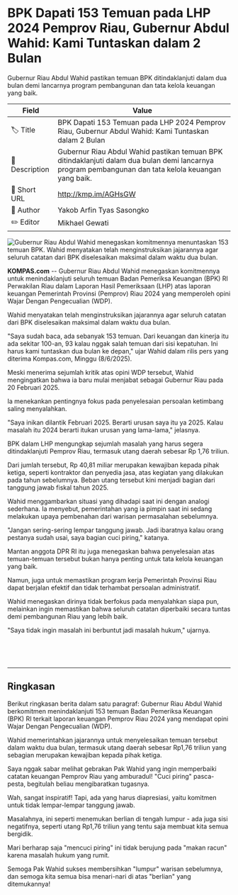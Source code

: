 # BPK Dapati 153 Temuan pada LHP 2024 Pemprov Riau, Gubernur Abdul Wahid: Kami Tuntaskan dalam 2 Bulan

Gubernur Riau Abdul Wahid pastikan temuan BPK ditindaklanjuti dalam dua bulan demi lancarnya program pembangunan dan tata kelola keuangan yang baik.

| Field         | Value                                                       |
|---------------|-------------------------------------------------------------|
| 🏷️ Title       | BPK Dapati 153 Temuan pada LHP 2024 Pemprov Riau, Gubernur Abdul Wahid: Kami Tuntaskan dalam 2 Bulan |
| 📝 Description | Gubernur Riau Abdul Wahid pastikan temuan BPK ditindaklanjuti dalam dua bulan demi lancarnya program pembangunan dan tata kelola keuangan yang baik. |
| 🔗 Short URL   | http://kmp.im/AGHsGW |
| 👤 Author      | Yakob Arfin Tyas Sasongko |
| ✏️ Editor      | Mikhael Gewati |

![Gubernur Riau Abdul Wahid menegaskan komitmennya menuntaskan 153 temuan BPK. Wahid menyatakan telah menginstruksikan jajarannya agar seluruh catatan dari BPK diselesaikan maksimal dalam waktu dua bulan.](https://asset.kompas.com/crops/MYLBWH5ZlwuTm-uYOC8HlheHkt0=/20x0:1316x864/750x500/data/photo/2025/06/08/684545d48a669.jpeg)

**KOMPAS.com** -- Gubernur Riau Abdul Wahid menegaskan komitmennya untuk menindaklanjuti seluruh temuan Badan Pemeriksa Keuangan (BPK) RI Perwakilan Riau dalam Laporan Hasil Pemeriksaan (LHP) atas laporan keuangan Pemerintah Provinsi (Pemprov) Riau 2024 yang memperoleh opini Wajar Dengan Pengecualian (WDP).

Wahid menyatakan telah menginstruksikan jajarannya agar seluruh catatan dari BPK diselesaikan maksimal dalam waktu dua bulan.

"Saya sudah baca, ada sebanyak 153 temuan. Dari keuangan dan kinerja itu ada sekitar 100-an, 93 kalau nggak salah temuan dari sisi kepatuhan. Ini harus kami tuntaskan dua bulan ke depan," ujar Wahid dalam rilis pers yang diterima Kompas.com, Minggu (8/6/2025).

Meski menerima sejumlah kritik atas opini WDP tersebut, Wahid mengingatkan bahwa ia baru mulai menjabat sebagai Gubernur Riau pada 20 Februari 2025.

Ia menekankan pentingnya fokus pada penyelesaian persoalan ketimbang saling menyalahkan.

"Saya inikan dilantik Februari 2025. Berarti urusan saya itu ya 2025. Kalau masalah itu 2024 berarti itukan urusan yang lama-lama," jelasnya.

BPK dalam LHP mengungkap sejumlah masalah yang harus segera ditindaklanjuti Pemprov Riau, termasuk utang daerah sebesar Rp 1,76 triliun.

Dari jumlah tersebut, Rp 40,81 miliar merupakan kewajiban kepada pihak ketiga, seperti kontraktor dan penyedia jasa, atas kegiatan yang dilakukan pada tahun sebelumnya. Beban utang tersebut kini menjadi bagian dari tanggung jawab fiskal tahun 2025.

Wahid menggambarkan situasi yang dihadapi saat ini dengan analogi sederhana. Ia menyebut, pemerintahan yang ia pimpin saat ini sedang melakukan upaya pembenahan dari warisan permasalahan sebelumnya.

"Jangan sering-sering lempar tanggung jawab. Jadi ibaratnya kalau orang pestanya sudah usai, saya bagian cuci piring," katanya.

Mantan anggota DPR RI itu juga menegaskan bahwa penyelesaian atas temuan-temuan tersebut bukan hanya penting untuk tata kelola keuangan yang baik.

Namun, juga untuk memastikan program kerja Pemerintah Provinsi Riau dapat berjalan efektif dan tidak terhambat persoalan administratif.

Wahid menegaskan dirinya tidak berfokus pada menyalahkan siapa pun, melainkan ingin memastikan bahwa seluruh catatan diperbaiki secara tuntas demi pembangunan Riau yang lebih baik.

"Saya tidak ingin masalah ini berbuntut jadi masalah hukum," ujarnya.

 

 

---
## Ringkasan

Berikut ringkasan berita dalam satu paragraf: Gubernur Riau Abdul Wahid berkomitmen menindaklanjuti 153 temuan Badan Pemeriksa Keuangan (BPK) RI terkait laporan keuangan Pemprov Riau 2024 yang mendapat opini Wajar Dengan Pengecualian (WDP).

 Wahid memerintahkan jajarannya untuk menyelesaikan temuan tersebut dalam waktu dua bulan, termasuk utang daerah sebesar Rp1,76 triliun yang sebagian merupakan kewajiban kepada pihak ketiga.



Saya nggak sabar melihat gebrakan Pak Wahid yang ingin memperbaiki catatan keuangan Pemprov Riau yang amburadul! "Cuci piring" pasca-pesta, begitulah beliau mengibaratkan tugasnya.

 Wah, sangat inspiratif! Tapi, ada yang harus diapresiasi, yaitu komitmen untuk tidak lempar-lempar tanggung jawab.

 Masalahnya, ini seperti menemukan berlian di tengah lumpur - ada juga sisi negatifnya, seperti utang Rp1,76 triliun yang tentu saja membuat kita semua bergidik.

 Mari berharap saja "mencuci piring" ini tidak berujung pada "makan racun" karena masalah hukum yang rumit.

 Semoga Pak Wahid sukses membersihkan "lumpur" warisan sebelumnya, dan semoga kita semua bisa menari-nari di atas "berlian" yang ditemukannya!
